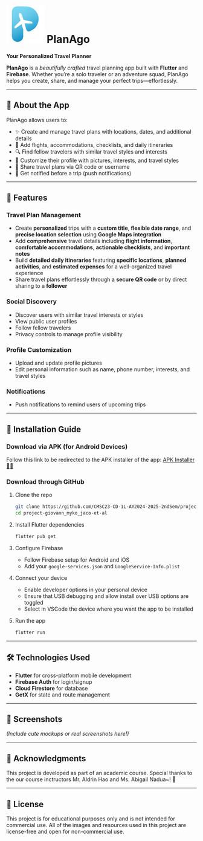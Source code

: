 # <img src="assets/images/PlanaGo-Logo.png" width=100/> **PlanAgo**
**Your Personalized Travel Planner**

**PlanAgo** is a _beautifully crafted_ travel planning app built with **Flutter** and **Firebase**. Whether you’re a solo traveler or an adventure squad, PlanAgo helps you create, share, and manage your perfect trips—effortlessly.

---

## 📱 About the App

PlanAgo allows users to:

- ✨ Create and manage travel plans with locations, dates, and additional details
- 🧳 Add flights, accommodations, checklists, and daily itineraries  
- 🔍 Find fellow travelers with similar travel styles and interests  
- 📸 Customize their profile with pictures, interests, and travel styles  
- 🤝 Share travel plans via QR code or username  
- 🔔 Get notified before a trip (push notifications)

---

## 🔐 Features

### Travel Plan Management
- Create **personalized** trips with a **custom title**, **flexible date range**, and **precise location selection** using **Google Maps integration**
- Add **comprehensive** travel details including **flight information**, **comfortable accommodations**, **actionable checklists**, and **important notes**
- Build **detailed daily itineraries** featuring **specific locations**, **planned activities**, and **estimated expenses** for a well-organized travel experience
- Share travel plans effortlessly through a **secure QR code** or by direct sharing to a **follower**

### Social Discovery
- Discover users with similar travel interests or styles
- View public user profiles
- Follow fellow travelers
- Privacy controls to manage profile visibility

### Profile Customization
- Upload and update profile pictures
- Edit personal information such as name, phone number, interests, and travel styles

### Notifications
- Push notifications to remind users of upcoming trips


---

## 🚀 Installation Guide

### Download via APK (for Android Devices)
Follow this link to be redirected to the APK installer of the app:
[APK Installer 🩵✨]()

### Download through GitHub
1. Clone the repo  
   ```bash
   git clone https://github.com/CMSC23-CD-1L-AY2024-2025-2ndSem/project-giovann_myko_jaco-et-al.git
   cd project-giovann_myko_jaco-et-al
   ```

2. Install Flutter dependencies  
   ```bash
   flutter pub get
   ```

3. Configure Firebase  
   - Follow Firebase setup for Android and iOS
   - Add your `google-services.json` and `GoogleService-Info.plist`  

4. Connect your device
   - Enable developer options in your personal device
   - Ensure that USB debugging and allow install over USB options are toggled
   - Select in VSCode the device where you want the app to be installed

5. Run the app  
   ```bash
   flutter run
   ```

---

## 🛠️ Technologies Used

- **Flutter** for cross-platform mobile development  
- **Firebase Auth** for login/signup  
- **Cloud Firestore** for database  
- **GetX** for state and route management

---

## 📸 Screenshots  
_(*Include cute mockups or real screenshots here!*)_


---

## 🩵 Acknowledgments

This project is developed as part of an academic course. Special thanks to the our course inctructors Mr. Aldrin Hao and Ms. Abigail Nadua~! 🩵 

---

## 🩵 License

This project is for educational purposes only and is not intended for commercial use. All of the images and resources used in this project are license-free and open for non-commercial use.


